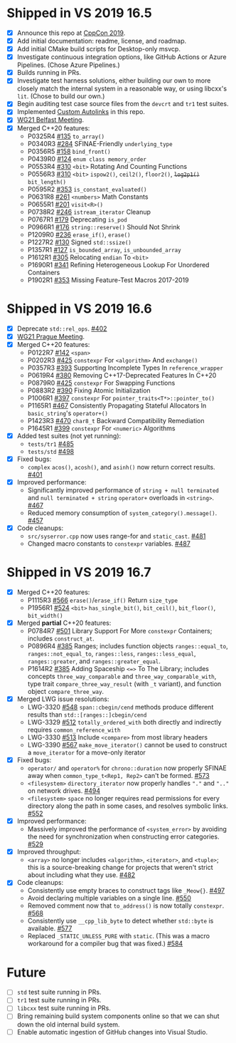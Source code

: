 # Shipped in VS 2019 16.5
- [X] Announce this repo at [CppCon 2019](https://cppcon.org/).
- [X] Add initial documentation: readme, license, and roadmap.
- [X] Add initial CMake build scripts for Desktop-only msvcp.
- [X] Investigate continuous integration options, like GitHub Actions or Azure Pipelines. (Chose Azure Pipelines.)
- [X] Builds running in PRs.
- [X] Investigate test harness solutions, either building our own to more closely match the internal system in a reasonable way, or using libcxx's `lit`. (Chose to build our own.)
- [X] Begin auditing test case source files from the `devcrt` and `tr1` test suites.
- [X] Implemented [Custom Autolinks](https://github.com/microsoft/STL/wiki/Custom-Autolinks) in this repo.
- [X] [WG21 Belfast Meeting](https://wg21.link/n4814).
- [X] Merged C++20 features:
  - P0325R4 [#135](https://github.com/microsoft/STL/pull/135) `to_array()`
  - P0340R3 [#284](https://github.com/microsoft/STL/pull/284) SFINAE-Friendly `underlying_type`
  - P0356R5 [#158](https://github.com/microsoft/STL/pull/158) `bind_front()`
  - P0439R0 [#124](https://github.com/microsoft/STL/pull/124) `enum class memory_order`
  - P0553R4 [#310](https://github.com/microsoft/STL/pull/310) `<bit>` Rotating And Counting Functions
  - P0556R3 [#310](https://github.com/microsoft/STL/pull/310) `<bit>` `ispow2()`, `ceil2()`, `floor2()`, ~~`log2p1()`~~ `bit_length()`
  - P0595R2 [#353](https://github.com/microsoft/STL/pull/353) `is_constant_evaluated()`
  - P0631R8 [#261](https://github.com/microsoft/STL/pull/261) `<numbers>` Math Constants
  - P0655R1 [#201](https://github.com/microsoft/STL/pull/201) `visit<R>()`
  - P0738R2 [#246](https://github.com/microsoft/STL/pull/246) `istream_iterator` Cleanup
  - P0767R1 [#179](https://github.com/microsoft/STL/pull/179) Deprecating `is_pod`
  - P0966R1 [#176](https://github.com/microsoft/STL/pull/176) `string::reserve()` Should Not Shrink
  - P1209R0 [#236](https://github.com/microsoft/STL/pull/236) `erase_if()`, `erase()`
  - P1227R2 [#130](https://github.com/microsoft/STL/pull/130) Signed `std::ssize()`
  - P1357R1 [#127](https://github.com/microsoft/STL/pull/127) `is_bounded_array`, `is_unbounded_array`
  - P1612R1 [#305](https://github.com/microsoft/STL/pull/305) Relocating `endian` To `<bit>`
  - P1690R1 [#341](https://github.com/microsoft/STL/pull/341) Refining Heterogeneous Lookup For Unordered Containers
  - P1902R1 [#353](https://github.com/microsoft/STL/pull/353) Missing Feature-Test Macros 2017-2019

# Shipped in VS 2019 16.6
- [X] Deprecate `std::rel_ops`. [#402](https://github.com/microsoft/STL/pull/402)
- [X] [WG21 Prague Meeting](https://wg21.link/n4817).
- [X] Merged C++20 features:
  - P0122R7 [#142](https://github.com/microsoft/STL/pull/142) `<span>`
  - P0202R3 [#425](https://github.com/microsoft/STL/pull/425) `constexpr` For `<algorithm>` And `exchange()`
  - P0357R3 [#393](https://github.com/microsoft/STL/pull/393) Supporting Incomplete Types In `reference_wrapper`
  - P0619R4 [#380](https://github.com/microsoft/STL/pull/380) Removing C++17-Deprecated Features In C++20
  - P0879R0 [#425](https://github.com/microsoft/STL/pull/425) `constexpr` For Swapping Functions
  - P0883R2 [#390](https://github.com/microsoft/STL/pull/390) Fixing Atomic Initialization
  - P1006R1 [#397](https://github.com/microsoft/STL/pull/397) `constexpr` For `pointer_traits<T*>::pointer_to()`
  - P1165R1 [#467](https://github.com/microsoft/STL/pull/467) Consistently Propagating Stateful Allocators In `basic_string`'s `operator+()`
  - P1423R3 [#470](https://github.com/microsoft/STL/pull/470) `char8_t` Backward Compatibility Remediation
  - P1645R1 [#399](https://github.com/microsoft/STL/pull/399) `constexpr` For `<numeric>` Algorithms
- [X] Added test suites (not yet running):
  - `tests/tr1` [#485](https://github.com/microsoft/STL/pull/485)
  - `tests/std` [#498](https://github.com/microsoft/STL/pull/498)
- [X] Fixed bugs:
  - `complex` `acos()`, `acosh()`, and `asinh()` now return correct results. [#401](https://github.com/microsoft/STL/pull/401)
- [X] Improved performance:
  - Significantly improved performance of `string + null terminated` and `null terminated + string` `operator+` overloads in `<string>`. [#467](https://github.com/microsoft/STL/pull/467)
  - Reduced memory consumption of `system_category().message()`. [#457](https://github.com/microsoft/STL/pull/457)
- [X] Code cleanups:
  - `src/syserror.cpp` now uses range-for and `static_cast`. [#481](https://github.com/microsoft/STL/pull/481)
  - Changed macro constants to `constexpr` variables. [#487](https://github.com/microsoft/STL/pull/487)

# Shipped in VS 2019 16.7
- [X] Merged C++20 features:
  - P1115R3 [#566](https://github.com/microsoft/STL/pull/566) `erase()`/`erase_if()` Return `size_type`
  - P1956R1 [#524](https://github.com/microsoft/STL/pull/524) `<bit>` `has_single_bit()`, `bit_ceil()`, `bit_floor()`, `bit_width()`
- [X] Merged **partial** C++20 features:
  - P0784R7 [#501](https://github.com/microsoft/STL/pull/501) Library Support For More `constexpr` Containers; includes `construct_at`.
  - P0896R4 [#385](https://github.com/microsoft/STL/pull/385) Ranges; includes function objects `ranges::equal_to`, `ranges::not_equal_to`, `ranges::less`, `ranges::less_equal`, `ranges::greater`, and `ranges::greater_equal`.
  - P1614R2 [#385](https://github.com/microsoft/STL/pull/385) Adding Spaceship `<=>` To The Library; includes concepts `three_way_comparable` and `three_way_comparable_with`, type trait `compare_three_way_result` (with `_t` variant), and function object `compare_three_way`.
- [X] Merged LWG issue resolutions:
  - LWG-3320 [#548](https://github.com/microsoft/STL/pull/548) `span::cbegin/cend` methods produce different results than `std::[ranges::]cbegin/cend`
  - LWG-3329 [#512](https://github.com/microsoft/STL/pull/512) `totally_ordered_with` both directly and indirectly requires `common_reference_with`
  - LWG-3330 [#513](https://github.com/microsoft/STL/pull/513) Include `<compare>` from most library headers
  - LWG-3390 [#567](https://github.com/microsoft/STL/pull/567) `make_move_iterator()` cannot be used to construct a `move_iterator` for a move-only iterator
- [X] Fixed bugs:
  - `operator/` and `operator%` for `chrono::duration` now properly SFINAE away when `common_type_t<Rep1, Rep2>` can't be formed. [#573](https://github.com/microsoft/STL/pull/573)
  - `<filesystem>` `directory_iterator` now properly handles `"."` and `".."` on network drives. [#494](https://github.com/microsoft/STL/pull/494)
  - `<filesystem>` `space` no longer requires read permissions for every directory along the path in some cases, and resolves symbolic links. [#552](https://github.com/microsoft/STL/pull/552)
- [X] Improved performance:
  - Massively improved the performance of `<system_error>` by avoiding the need for synchronization when constructing error categories. [#529](https://github.com/microsoft/STL/pull/529)
- [X] Improved throughput:
  - `<array>` no longer includes `<algorithm>`, `<iterator>`, and `<tuple>`; this is a source-breaking change for projects that weren't strict about including what they use. [#482](https://github.com/microsoft/STL/pull/482)
- [X] Code cleanups:
  - Consistently use empty braces to construct tags like `_Meow{}`. [#497](https://github.com/microsoft/STL/pull/497)
  - Avoid declaring multiple variables on a single line. [#550](https://github.com/microsoft/STL/pull/550)
  - Removed comment now that `to_address()` is now totally `constexpr`. [#568](https://github.com/microsoft/STL/pull/568)
  - Consistently use `__cpp_lib_byte` to detect whether `std::byte` is available. [#577](https://github.com/microsoft/STL/pull/577)
  - Replaced `_STATIC_UNLESS_PURE` with `static`. (This was a macro workaround for a compiler bug that was fixed.) [#584](https://github.com/microsoft/STL/pull/584)

# Future
- [ ] `std` test suite running in PRs.
- [ ] `tr1` test suite running in PRs.
- [ ] `libcxx` test suite running in PRs.
- [ ] Bring remaining build system components online so that we can shut down the old internal build system.
- [ ] Enable automatic ingestion of GitHub changes into Visual Studio.
